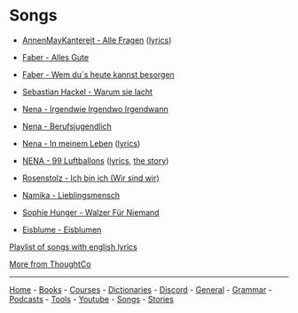# Songs


- [AnnenMayKantereit - Alle Fragen](https://www.youtube.com/watch?v=0P5CmRwu06E) ([lyrics](./songs/Alle-Fragen.md))

- [Faber - Alles Gute](https://www.youtube.com/watch?v=GCG6-DNXOZY)

- [Faber - Wem du´s heute kannst besorgen](https://www.youtube.com/watch?v=MpsGI98vIH8)

- [Sebastian Hackel - Warum sie lacht](https://www.youtube.com/watch?v=TohG6eT7YwA)

- [Nena - Irgendwie Irgendwo Irgendwann](https://www.youtube.com/watch?v=-Wr3OG1iFQQ)

- [Nena - Berufsjugendlich](https://youtu.be/C0XsFeTbz8s)

- [Nena - In meinem Leben](https://www.youtube.com/watch?v=SF4LD-pDeeU) ([lyrics](./songs/In-meinem-Leben.md))

- [NENA - 99 Luftballons](https://www.youtube.com/watch?v=La4Dcd1aUcE) ([lyrics](https://www.thoughtco.com/nenas-99-luftballons-song-4076776), [the story](https://www.thoughtco.com/nenas-99-luftballons-song-4076776))

- [Rosenstolz - Ich bin ich (Wir sind wir)](https://www.youtube.com/watch?v=4M3YiNPirnA)

- [Namika - Lieblingsmensch](https://www.youtube.com/watch?v=xhln61FaG-8)

- [Sophie Hunger - Walzer Für Niemand](https://youtu.be/V-xOpRBV58Y)

- [Eisblume - Eisblumen](https://www.youtube.com/watch?v=8tHG7ci64ww)


[Playlist of songs with english lyrics](https://www.youtube.com/playlist?list=PL3cBUb_a5SMLHU60emizzmf1nN6Mzcs98)

[More from ThoughtCo](https://www.thoughtco.com/search?q=German+Lyrics)

---

[Home](README.md) -  [Books](Books.md) - [Courses](Courses.md) - [Dictionaries](Dictionaries.md) - [Discord](Discord.md) - [General](General.md) - [Grammar](Grammar.md) - [Podcasts](Podcasts.md) - [Tools](Tools.md) - [Youtube](Youtube.md) - [Songs](Songs.md) - [Stories](Stories.md)
